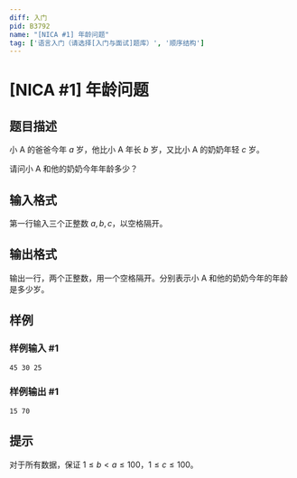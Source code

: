 ```yaml
---
diff: 入门
pid: B3792
name: "[NICA #1] 年龄问题"
tag: ['语言入门（请选择[入门与面试]题库）', '顺序结构']
---
```

# [NICA #1] 年龄问题
## 题目描述

小 A 的爸爸今年 $a$ 岁，他比小 A 年长 $b$ 岁，又比小 A 的奶奶年轻 $c$ 岁。

请问小 A 和他的奶奶今年年龄多少？
## 输入格式

第一行输入三个正整数 $a,b,c$，以空格隔开。
## 输出格式

输出一行，两个正整数，用一个空格隔开。分别表示小 A 和他的奶奶今年的年龄是多少岁。
## 样例

### 样例输入 #1
```
45 30 25
```
### 样例输出 #1
```
15 70
```
## 提示

对于所有数据，保证 $1 \leq b<a\leq 100$，$1 \leq c \leq 100$。
